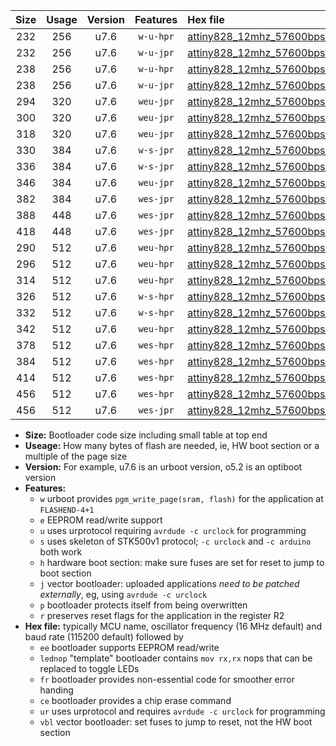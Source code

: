 |Size|Usage|Version|Features|Hex file|
|:-:|:-:|:-:|:-:|:--|
|232|256|u7.6|`w-u-hpr`|[attiny828_12mhz_57600bps_ur.hex](https://raw.githubusercontent.com/stefanrueger/urboot/main/attiny828_12mhz_57600bps_ur.hex)|
|232|256|u7.6|`w-u-jpr`|[attiny828_12mhz_57600bps_ur_vbl.hex](https://raw.githubusercontent.com/stefanrueger/urboot/main/attiny828_12mhz_57600bps_ur_vbl.hex)|
|238|256|u7.6|`w-u-hpr`|[attiny828_12mhz_57600bps_lednop_ur.hex](https://raw.githubusercontent.com/stefanrueger/urboot/main/attiny828_12mhz_57600bps_lednop_ur.hex)|
|238|256|u7.6|`w-u-jpr`|[attiny828_12mhz_57600bps_lednop_ur_vbl.hex](https://raw.githubusercontent.com/stefanrueger/urboot/main/attiny828_12mhz_57600bps_lednop_ur_vbl.hex)|
|294|320|u7.6|`weu-jpr`|[attiny828_12mhz_57600bps_ee_ur_vbl.hex](https://raw.githubusercontent.com/stefanrueger/urboot/main/attiny828_12mhz_57600bps_ee_ur_vbl.hex)|
|300|320|u7.6|`weu-jpr`|[attiny828_12mhz_57600bps_ee_lednop_ur_vbl.hex](https://raw.githubusercontent.com/stefanrueger/urboot/main/attiny828_12mhz_57600bps_ee_lednop_ur_vbl.hex)|
|318|320|u7.6|`weu-jpr`|[attiny828_12mhz_57600bps_ee_lednop_fr_ur_vbl.hex](https://raw.githubusercontent.com/stefanrueger/urboot/main/attiny828_12mhz_57600bps_ee_lednop_fr_ur_vbl.hex)|
|330|384|u7.6|`w-s-jpr`|[attiny828_12mhz_57600bps_vbl.hex](https://raw.githubusercontent.com/stefanrueger/urboot/main/attiny828_12mhz_57600bps_vbl.hex)|
|336|384|u7.6|`w-s-jpr`|[attiny828_12mhz_57600bps_lednop_vbl.hex](https://raw.githubusercontent.com/stefanrueger/urboot/main/attiny828_12mhz_57600bps_lednop_vbl.hex)|
|346|384|u7.6|`weu-jpr`|[attiny828_12mhz_57600bps_ee_lednop_fr_ce_ur_vbl.hex](https://raw.githubusercontent.com/stefanrueger/urboot/main/attiny828_12mhz_57600bps_ee_lednop_fr_ce_ur_vbl.hex)|
|382|384|u7.6|`wes-jpr`|[attiny828_12mhz_57600bps_ee_vbl.hex](https://raw.githubusercontent.com/stefanrueger/urboot/main/attiny828_12mhz_57600bps_ee_vbl.hex)|
|388|448|u7.6|`wes-jpr`|[attiny828_12mhz_57600bps_ee_lednop_vbl.hex](https://raw.githubusercontent.com/stefanrueger/urboot/main/attiny828_12mhz_57600bps_ee_lednop_vbl.hex)|
|418|448|u7.6|`wes-jpr`|[attiny828_12mhz_57600bps_ee_lednop_fr_vbl.hex](https://raw.githubusercontent.com/stefanrueger/urboot/main/attiny828_12mhz_57600bps_ee_lednop_fr_vbl.hex)|
|290|512|u7.6|`weu-hpr`|[attiny828_12mhz_57600bps_ee_ur.hex](https://raw.githubusercontent.com/stefanrueger/urboot/main/attiny828_12mhz_57600bps_ee_ur.hex)|
|296|512|u7.6|`weu-hpr`|[attiny828_12mhz_57600bps_ee_lednop_ur.hex](https://raw.githubusercontent.com/stefanrueger/urboot/main/attiny828_12mhz_57600bps_ee_lednop_ur.hex)|
|314|512|u7.6|`weu-hpr`|[attiny828_12mhz_57600bps_ee_lednop_fr_ur.hex](https://raw.githubusercontent.com/stefanrueger/urboot/main/attiny828_12mhz_57600bps_ee_lednop_fr_ur.hex)|
|326|512|u7.6|`w-s-hpr`|[attiny828_12mhz_57600bps.hex](https://raw.githubusercontent.com/stefanrueger/urboot/main/attiny828_12mhz_57600bps.hex)|
|332|512|u7.6|`w-s-hpr`|[attiny828_12mhz_57600bps_lednop.hex](https://raw.githubusercontent.com/stefanrueger/urboot/main/attiny828_12mhz_57600bps_lednop.hex)|
|342|512|u7.6|`weu-hpr`|[attiny828_12mhz_57600bps_ee_lednop_fr_ce_ur.hex](https://raw.githubusercontent.com/stefanrueger/urboot/main/attiny828_12mhz_57600bps_ee_lednop_fr_ce_ur.hex)|
|378|512|u7.6|`wes-hpr`|[attiny828_12mhz_57600bps_ee.hex](https://raw.githubusercontent.com/stefanrueger/urboot/main/attiny828_12mhz_57600bps_ee.hex)|
|384|512|u7.6|`wes-hpr`|[attiny828_12mhz_57600bps_ee_lednop.hex](https://raw.githubusercontent.com/stefanrueger/urboot/main/attiny828_12mhz_57600bps_ee_lednop.hex)|
|414|512|u7.6|`wes-hpr`|[attiny828_12mhz_57600bps_ee_lednop_fr.hex](https://raw.githubusercontent.com/stefanrueger/urboot/main/attiny828_12mhz_57600bps_ee_lednop_fr.hex)|
|456|512|u7.6|`wes-hpr`|[attiny828_12mhz_57600bps_ee_lednop_fr_ce.hex](https://raw.githubusercontent.com/stefanrueger/urboot/main/attiny828_12mhz_57600bps_ee_lednop_fr_ce.hex)|
|456|512|u7.6|`wes-jpr`|[attiny828_12mhz_57600bps_ee_lednop_fr_ce_vbl.hex](https://raw.githubusercontent.com/stefanrueger/urboot/main/attiny828_12mhz_57600bps_ee_lednop_fr_ce_vbl.hex)|

- **Size:** Bootloader code size including small table at top end
- **Useage:** How many bytes of flash are needed, ie, HW boot section or a multiple of the page size
- **Version:** For example, u7.6 is an urboot version, o5.2 is an optiboot version
- **Features:**
  + `w` urboot provides `pgm_write_page(sram, flash)` for the application at `FLASHEND-4+1`
  + `e` EEPROM read/write support
  + `u` uses urprotocol requiring `avrdude -c urclock` for programming
  + `s` uses skeleton of STK500v1 protocol; `-c urclock` and `-c arduino` both work
  + `h` hardware boot section: make sure fuses are set for reset to jump to boot section
  + `j` vector bootloader: uploaded applications *need to be patched externally*, eg, using `avrdude -c urclock`
  + `p` bootloader protects itself from being overwritten
  + `r` preserves reset flags for the application in the register R2
- **Hex file:** typically MCU name, oscillator frequency (16 MHz default) and baud rate (115200 default) followed by
  + `ee` bootloader supports EEPROM read/write
  + `lednop` "template" bootloader contains `mov rx,rx` nops that can be replaced to toggle LEDs
  + `fr` bootloader provides non-essential code for smoother error handing
  + `ce` bootloader provides a chip erase command
  + `ur` uses urprotocol and requires `avrdude -c urclock` for programming
  + `vbl` vector bootloader: set fuses to jump to reset, not the HW boot section
